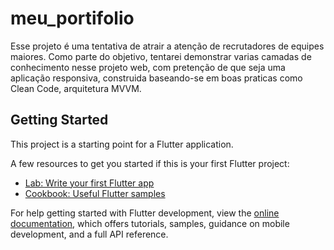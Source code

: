 # meu_portifolio

Esse projeto é uma tentativa de atrair a atenção de recrutadores de equipes maiores. Como parte do objetivo, tentarei demonstrar varias camadas de conhecimento nesse projeto web, com pretenção de que seja uma aplicação responsiva, construida baseando-se em boas praticas como Clean Code, arquitetura MVVM.

## Getting Started

This project is a starting point for a Flutter application.

A few resources to get you started if this is your first Flutter project:

- [Lab: Write your first Flutter app](https://docs.flutter.dev/get-started/codelab)
- [Cookbook: Useful Flutter samples](https://docs.flutter.dev/cookbook)

For help getting started with Flutter development, view the
[online documentation](https://docs.flutter.dev/), which offers tutorials,
samples, guidance on mobile development, and a full API reference.
